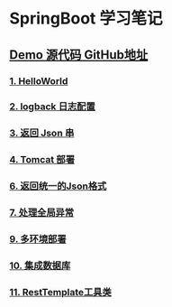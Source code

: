 # SpringBoot 学习笔记
## [Demo 源代码 GitHub地址](https://github.com/YoungBear/SpringBootDemo)


### [1. HelloWorld](https://github.com/YoungBear/MyBlog/tree/master/md_files/SpringBoot/SpringBoot-1-HelloWorld.md)

### [2. logback 日志配置](https://github.com/YoungBear/MyBlog/tree/master/md_files/SpringBoot/SpringBoot-2-logback.md)

### [3. 返回 Json 串](https://github.com/YoungBear/MyBlog/tree/master/md_files/SpringBoot/SpringBoot-3-Json.md)

### [4. Tomcat 部署](https://github.com/YoungBear/MyBlog/tree/master/md_files/SpringBoot/SpringBoot-4-Tomcat.md)

### [6. 返回统一的Json格式](https://github.com/YoungBear/MyBlog/tree/master/md_files/SpringBoot/SpringBoot-6-CommonJson.md)

### [7. 处理全局异常](https://github.com/YoungBear/MyBlog/tree/master/md_files/SpringBoot/SpringBoot-7-GlobalExceptionHandler.md)

### [9. 多环境部署](https://github.com/YoungBear/MyBlog/tree/master/md_files/SpringBoot/SpringBoot-9-MultipyEnv.md)

### [10. 集成数据库](https://github.com/YoungBear/MyBlog/tree/master/md_files/SpringBoot//SpringBoot-10-Database.md)

### [11. RestTemplate工具类](https://github.com/YoungBear/MyBlog/tree/master/md_files/SpringBoot/SpringBoot-11-RestTemplateUtils.md)